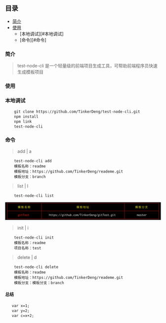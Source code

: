 ## 目录

* [简介](#简介)
* [使用](#使用)
    * [本地调试][#本地调试]
    * [命令][#命令]

### 简介

> test-node-cli 是一个轻量级的前端项目生成工具，可帮助前端程序员快速生成模板项目

### 使用

### 本地调试
```
    git clone https://github.com/TinkerDeng/test-node-cli.git
    npm install
    npm link
    test-node-cli
```
### 命令

> add | a

```
    test-node-cli add
    模板名称：readme
    模板地址：https://github.com/TinkerDeng/reademe.git
    模板分支：branch
```

> list | l

```
    test-node-cli list
```

![](2018-06-27-14-05-57.png)

> init | i
```
    test-node-cli init
    模板名称：readme
    项目名称：test
```

> delete | d

```
    test-node-cli delete
    模板名称：readme
    模板地址：https://github.com/TinkerDeng/reademe.git
    模板分支：模板分支：branch
```

#### 总结
```
   var x=1;
   var y=2;
   var c=x+2;
```
